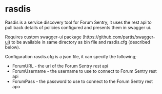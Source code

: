 # rasdis

Rasdis is a service discovery tool for Forum Sentry, it uses the rest api to pull back details of policies configured and presents them in swagger ui.

Requires custom swagger-ui package (https://github.com/partis/swagger-ui) to be available in same directory as bin file and rasdis.cfg (described below).

Configuration
rasdis.cfg is a json file, it can specify the following;

- ForumURL - the url of the Forum Sentry rest api
- ForumUsername - the username to use to connect to Forum Sentry rest api
- ForumPass - the password to use to connect to the Forum Sentry rest apo

